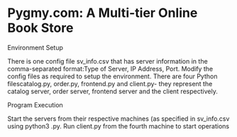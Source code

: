# Pygmy.com:  A Multi-tier Online Book Store


Environment Setup

There  is  one  config  file sv_info.csv that has server information in the comma-separated format:Type of Server, IP Address, Port. Modify the config files as required to setup the environment. There are four Python filescatalog.py, order.py, frontend.py and client.py- they represent the catalog server, order server, frontend server and the client respectively.

Program Execution

Start the servers from their respective machines (as specified in sv_info.csv using python3 <servernamehere>.py.  Run client.py from the fourth machine to start operations
